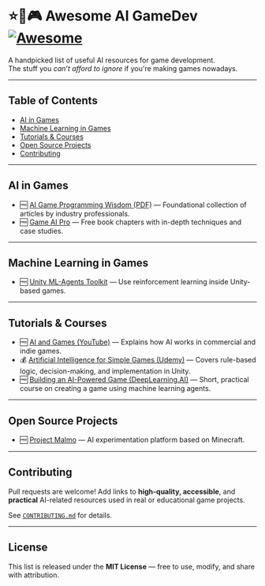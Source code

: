 # ⭐🤖🎮 Awesome AI GameDev [![Awesome](https://awesome.re/badge.svg)](https://awesome.re)


A handpicked list of useful AI resources for game development.  
The stuff you *can’t afford to ignore* if you're making games nowadays.

---

## Table of Contents

- [AI in Games](#ai-in-games)
- [Machine Learning in Games](#machine-learning-in-games)
- [Tutorials & Courses](#tutorials--courses)
- [Open Source Projects](#open-source-projects)
- [Contributing](#contributing)

---

## AI in Games

- 🆓 [AI Game Programming Wisdom (PDF)](https://theswissbay.ch/pdf/Gentoomen%20Library/Game%20Development/Programming/AI%20Game%20Wisdom.pdf) — Foundational collection of articles by industry professionals.
- 🆓 [Game AI Pro](http://www.gameaipro.com/) — Free book chapters with in-depth techniques and case studies.

---

## Machine Learning in Games

- 🆓 [Unity ML-Agents Toolkit](https://github.com/Unity-Technologies/ml-agents) — Use reinforcement learning inside Unity-based games.

---

## Tutorials & Courses

- 🆓 [AI and Games (YouTube)](https://www.youtube.com/channel/UCov_51F0betb6hJ6Gumxg3Q) — Explains how AI works in commercial and indie games.
- 💰 [Artificial Intelligence for Simple Games (Udemy)](https://www.udemy.com/course/artificial-intelligence-for-simple-games/) — Covers rule-based logic, decision-making, and implementation in Unity.
- 🆓 [Building an AI-Powered Game (DeepLearning.AI)](https://www.deeplearning.ai/short-courses/building-an-ai-powered-game/) — Short, practical course on creating a game using machine learning agents.

---

## Open Source Projects

- 🆓 [Project Malmo](https://github.com/microsoft/malmo) — AI experimentation platform based on Minecraft.

---

## Contributing

Pull requests are welcome! Add links to **high-quality, accessible**, and **practical** AI-related resources used in real or educational game projects.

See [`CONTRIBUTING.md`](CONTRIBUTING.md) for details.

---

## License

This list is released under the **MIT License** — free to use, modify, and share with attribution.
